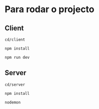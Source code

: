 # Para rodar o projecto

## Client

    cd/client

    npm install

    npm run dev

## Server

    cd/server

    npm install

    nodemon
